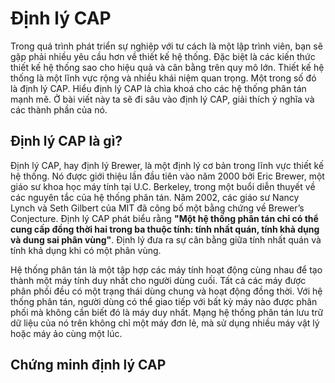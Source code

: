 # Định lý CAP

Trong quá trình phát triển sự nghiệp với tư cách là một lập trình viên, bạn sẽ gặp phải nhiều yêu cầu hơn về thiết kế hệ thống. Đặc biệt là các kiến thức thiết kế hệ thống sao cho hiệu quả và cân bằng trên quy mô lớn. Thiết kế hệ thống là một lĩnh vực rộng và nhiều khái niệm quan trọng. Một trong số đó là định lý CAP. Hiểu định lý CAP là chìa khoá cho các hệ thống phân tán mạnh mẽ. Ở bài viết này ta sẽ đi sâu vào định lý CAP, giải thích ý nghĩa và các thành phần của nó.

## Định lý CAP là gì?

Định lý CAP, hay định lý Brewer, là một định lý cơ bản trong lĩnh vực thiết kế hệ thống. Nó được giới thiệu lần đầu tiên vào năm 2000 bởi Eric Brewer, một giáo sư khoa học máy tính tại U.C. Berkeley, trong một buổi diễn thuyết về các nguyên tắc của hệ thống phân tán. Năm 2002, các giáo sư Nancy Lynch và Seth Gilbert của MIT đã công bố một bằng chứng về Brewer’s Conjecture. Định lý CAP phát biểu rằng **"Một hệ thống phân tán chỉ có thể cung cấp đồng thời hai trong ba thuộc tính: tính nhất quán, tính khả dụng và dung sai phân vùng"**. Định lý đưa ra sự cân bằng giữa tính nhất quán và tính khả dụng khi có một phân vùng.

Hệ thống phân tán là một tập hợp các máy tính hoạt động cùng nhau để tạo thành một máy tính duy nhất cho người dùng cuối. Tất cả các máy được phân phối đều có một trạng thái dùng chung và hoạt động đồng thời. Với hệ thống phân tán, người dùng có thể giao tiếp với bất kỳ máy nào được phân phối mà không cần biết đó là máy duy nhất. Mạng hệ thống phân tán lưu trữ dữ liệu của nó trên không chỉ một máy đơn lẻ, mà sử dụng nhiều máy vật lý hoặc máy ảo cùng một lúc.

## Chứng minh định lý CAP

